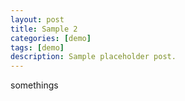 ```yaml
---
layout: post
title: Sample 2
categories: [demo]
tags: [demo]
description: Sample placeholder post.
---
```


somethings